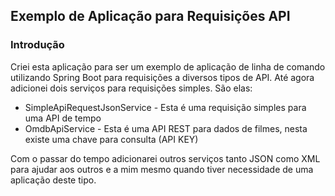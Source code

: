 ## Exemplo de Aplicação para Requisições API

### Introdução

Criei esta aplicação para ser um exemplo de aplicação de linha de comando utilizando Spring Boot para requisições 
a diversos tipos de API. Até agora adicionei dois serviços para requisições simples. São elas:

* SimpleApiRequestJsonService - Esta é uma requisição simples para uma API de tempo
* OmdbApiService - Esta é uma API REST para dados de filmes, nesta existe uma chave para consulta (API KEY)

Com o passar do tempo adicionarei outros serviços tanto JSON como XML para ajudar aos outros e a mim mesmo quando tiver
necessidade de uma aplicação deste tipo.
